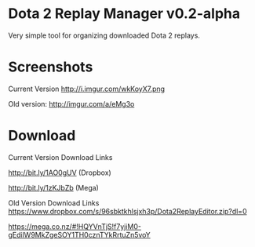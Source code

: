 # Dota 2 Replay Manager v0.2-alpha
Very simple tool for organizing downloaded Dota 2 replays.

# Screenshots
Current Version http://i.imgur.com/wkKoyX7.png

Old version: http://imgur.com/a/eMg3o

# Download
Current Version Download Links

http://bit.ly/1AO0gUV (Dropbox)

http://bit.ly/1zKJbZb (Mega)

Old Version Download Links
https://www.dropbox.com/s/96sbktkhlsjxh3p/Dota2ReplayEditor.zip?dl=0

https://mega.co.nz/#!HQYVnTjS!f7yjiM0-gEdilW9MkZgeSOY1TH0cznTYkRrtuZn5voY